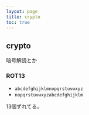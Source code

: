 ```yaml
---
layout: page
title: crypto
toc: true
---
```


## crypto

暗号解読とか

### ROT13

- `abcdefghijklmnopqrstuvwxyz`
- `nopqrstuvwxyzabcdefghijklm`

13個ずれてる。
